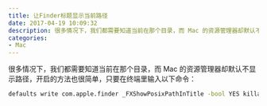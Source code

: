 ```yaml
---
title: 让Finder标题显示当前路径
date: 2017-04-19 10:09:32
description: 很多情况下，我们都需要知道当前在那个目录，而 Mac 的资源管理器却默认不显示路径，开启的方法也很简单，只要在终端里输入以下命令：
categories: 
- Mac
---
```

很多情况下，我们都需要知道当前在那个目录，而 Mac 的资源管理器却默认不显示路径，开启的方法也很简单，只要在终端里输入以下命令：
```bash
defaults write com.apple.finder _FXShowPosixPathInTitle -bool YES killall Finder
```